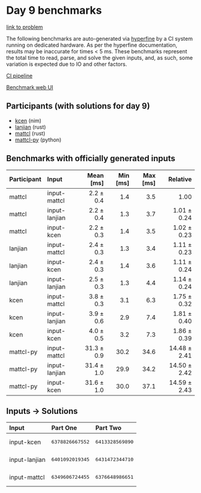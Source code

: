# Day 9 benchmarks

[link to problem](https://adventofcode.com/2024/day/9)

The following benchmarks are auto-generated via
[hyperfine](https://github.com/sharkdp/hyperfine) by a CI system running on
dedicated hardware. As per the hyperfine documentation, results may be
inaccurate for times < 5 ms. These benchmarks represent the total time to read,
parse, and solve the given inputs, and, as such, some variation is expected due
to IO and other factors.

[CI pipeline](http://ci.papercode.net:8080/teams/main/pipelines/aoc2024)

[Benchmark web UI](https://aoc.ancalagon.black)


## Participants (with solutions for day 9)

- [kcen](https://github.com/kcen/aoc2024) (nim)
- [lanjian](https://github.com/lanjian/aoc-2024) (rust)
- [mattcl](https://github.com/mattcl/aoc2024) (rust)
- [mattcl-py](https://github.com/mattcl/aoc2024-py) (python)


## Benchmarks with officially generated inputs

| Participant | Input | Mean [ms] | Min [ms] | Max [ms] | Relative |
|:---|:---|---:|---:|---:|---:|
| mattcl | input-mattcl | 2.2 ± 0.4 | 1.4 | 3.5 | 1.00 |
| mattcl | input-lanjian | 2.2 ± 0.4 | 1.3 | 3.7 | 1.01 ± 0.24 |
| mattcl | input-kcen | 2.2 ± 0.3 | 1.4 | 3.5 | 1.02 ± 0.23 |
| lanjian | input-mattcl | 2.4 ± 0.3 | 1.3 | 3.4 | 1.11 ± 0.23 |
| lanjian | input-kcen | 2.4 ± 0.3 | 1.4 | 3.6 | 1.11 ± 0.24 |
| lanjian | input-lanjian | 2.5 ± 0.3 | 1.3 | 4.4 | 1.14 ± 0.24 |
| kcen | input-mattcl | 3.8 ± 0.3 | 3.1 | 6.3 | 1.75 ± 0.32 |
| kcen | input-lanjian | 3.9 ± 0.6 | 2.9 | 7.4 | 1.81 ± 0.40 |
| kcen | input-kcen | 4.0 ± 0.5 | 3.2 | 7.3 | 1.86 ± 0.39 |
| mattcl-py | input-mattcl | 31.3 ± 0.9 | 30.2 | 34.6 | 14.48 ± 2.41 |
| mattcl-py | input-lanjian | 31.4 ± 1.0 | 29.9 | 34.2 | 14.50 ± 2.42 |
| mattcl-py | input-kcen | 31.6 ± 1.0 | 30.0 | 37.1 | 14.59 ± 2.43 |


## Inputs -> Solutions

| Input | Part One | Part Two |
|:---|:---|:---|
|input-kcen|<pre>6378826667552</pre>|<pre>6413328569890</pre>|
|input-lanjian|<pre>6401092019345</pre>|<pre>6431472344710</pre>|
|input-mattcl|<pre>6349606724455</pre>|<pre>6376648986651</pre>|